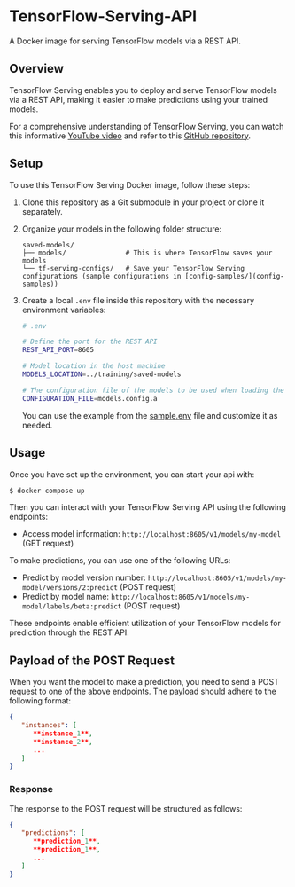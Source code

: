 # TensorFlow-Serving-API

A Docker image for serving TensorFlow models via a REST API.

## Overview

TensorFlow Serving enables you to deploy and serve TensorFlow models via a REST API, making it easier to make predictions using your trained models.

For a comprehensive understanding of TensorFlow Serving, you can watch this informative [YouTube video](https://www.youtube.com/watch?v=P-5sMcpTE0g&t=604s) and refer to this [GitHub repository](https://github.com/codebasics/deep-learning-keras-tf-tutorial/tree/master/48_tf_serving).

## Setup

To use this TensorFlow Serving Docker image, follow these steps:

1. Clone this repository as a Git submodule in your project or clone it separately.

2. Organize your models in the following folder structure:
   ```
   saved-models/
   ├── models/               # This is where TensorFlow saves your models
   └── tf-serving-configs/   # Save your TensorFlow Serving configurations (sample configurations in [config-samples/](config-samples))
   ```

3. Create a local `.env` file inside this repository with the necessary environment variables:

   ```bash
   # .env

   # Define the port for the REST API
   REST_API_PORT=8605

   # Model location in the host machine
   MODELS_LOCATION=../training/saved-models

   # The configuration file of the models to be used when loading the TensorFlow Serving API
   CONFIGURATION_FILE=models.config.a
   ```

   You can use the example from the [sample.env](sample.env) file and customize it as needed.

## Usage

Once you have set up the environment, you can start your api with:
```bash
$ docker compose up
```

Then you can interact with your TensorFlow Serving API using the following endpoints:

- Access model information: `http://localhost:8605/v1/models/my-model` (GET request)

To make predictions, you can use one of the following URLs:

- Predict by model version number: `http://localhost:8605/v1/models/my-model/versions/2:predict` (POST request)
- Predict by model name: `http://localhost:8605/v1/models/my-model/labels/beta:predict` (POST request)

These endpoints enable efficient utilization of your TensorFlow models for prediction through the REST API.

## Payload of the POST Request

When you want the model to make a prediction, you need to send a POST request to one of the above endpoints. The payload should adhere to the following format:


```json
{
   "instances": [
      **instance_1**,
      **instance_2**,
      ...
   ]
}
```

### Response
The response to the POST request will be structured as follows:

```json
{
   "predictions": [
      **prediction_1**,
      **prediction_1**,
      ...
   ]
}